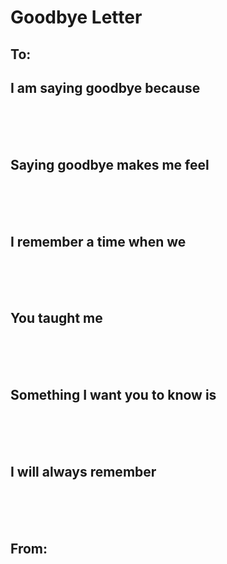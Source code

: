 # Goodbye Letter

## To: 
## I am saying goodbye because 
<br/>
<br/>
<br/>

## Saying goodbye makes me feel 
<br/>
<br/>
<br/>

## I remember a time when we 
<br/>
<br/>
<br/>

## You taught me 
<br/>
<br/>
<br/>

## Something I want you to know is 
<br/>
<br/>
<br/>

## I will always remember 
<br/>
<br/>
<br/>

## From:
